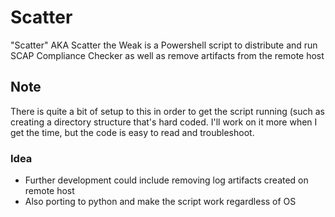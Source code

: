 # Scatter
"Scatter" AKA Scatter the Weak is a Powershell script to distribute and run SCAP Compliance Checker as well as remove artifacts from the remote host

## Note
There is quite a bit of setup to this in order to get the script running (such as creating a directory structure that's hard coded. 
I'll work on it more when I get the time, but the code is easy to read and troubleshoot.

### Idea  
- Further development could include removing log artifacts created on remote host
- Also porting to python and make the script work regardless of OS
